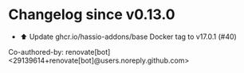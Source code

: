# Changelog since v0.13.0
- ⬆️ Update ghcr.io/hassio-addons/base Docker tag to v17.0.1 (#40)

Co-authored-by: renovate[bot] <29139614+renovate[bot]@users.noreply.github.com> 
